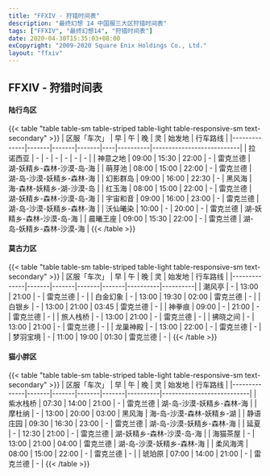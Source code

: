 ```yaml
---
title: "FFXIV - 狩猎时间表"
description: "最终幻想 14 中国服三大区狩猎时间表"
tags: ["FFXIV", "最终幻想14", "狩猎时间表"]
date: 2020-04-30T15:35:03+08:00
exCopyright: "2009-2020 Square Enix Holdings Co., Ltd."
layout: "ffxiv"
---
```


## FFXIV - 狩猎时间表

#### 陆行鸟区

{{< table "table table-sm table-striped table-light table-responsive-sm text-secondary" >}}
| 区服「车次」 | 早    | 午    | 晚    | 灵 | 始发地   | 行车路线                  |
|--------------|-------|-------|-------|----|----------|---------------------------|
| 拉诺西亚     | -     | -     | -     | -  | -        | -                         |
| 神意之地     | 09:00 | 15:30 | 22:00 | -  | 雷克兰德 | 湖-妖精乡-森林-沙漠-岛-海 |
| 萌芽池       | 08:00 | 15:00 | 22:00 | -  | 雷克兰德 | 湖-岛-沙漠-妖精乡-森林-海 |
| 幻影群岛     | 09:00 | 16:00 | 22:30 | -  | 黑风海   | 海-森林-妖精乡-湖-沙漠-岛 |
| 红玉海       | 08:00 | 15:00 | 22:00 | -  | 雷克兰德 | 湖-妖精乡-森林-沙漠-岛-海 |
| 宇宙和音     | 09:00 | 16:00 | 23:00 | -  | 雷克兰德 | 湖-岛-沙漠-妖精乡-森林-海 |
| 沃仙曦染     | 10:00 | -     | 20:00 | -  | 雷克兰德 | 湖-妖精乡-森林-沙漠-岛-海 |
| 晨曦王座     | 09:00 | 15:30 | 22:00 | -  | 雷克兰德 | 湖-岛-妖精乡-森林-沙漠-海 |
{{< /table >}}

#### 莫古力区

{{< table "table table-sm table-striped table-light table-responsive-sm text-secondary" >}}
| 区服「车次」 | 早    | 午    | 晚    | 灵    | 始发地   | 行车路线 |
|--------------|-------|-------|-------|-------|----------|----------|
| 潮风亭       | -     | 13:00 | 21:00 | -     | 雷克兰德 | -        |
| 白金幻象     | -     | 13:00 | 19:30 | 02:00 | 雷克兰德 | -        |
| 白银乡       | -     | 13:00 | 21:00 | 03:45 | 雷克兰德 | -        |
| 神拳痕       | 09:00 | -     | 21:00 | -     | 雷克兰德 | -        |
| 旅人栈桥     | -     | 13:00 | 21:00 | -     | 雷克兰德 | -        |
| 拂晓之间     | -     | 13:00 | 21:00 | -     | 雷克兰德 | -        |
| 龙巢神殿     | -     | 13:00 | 22:00 | -     | 雷克兰德 | -        |
| 梦羽宝境     | -     | 11:00 | 19:00 | 01:30 | 雷克兰德 | -        |
{{< /table >}}

#### 猫小胖区

{{< table "table table-sm table-striped table-light table-responsive-sm text-secondary" >}}
| 区服「车次」 | 早    | 午    | 晚    | 灵    | 始发地   | 行车路线                  |
|--------------|-------|-------|-------|-------|----------|---------------------------|
| 紫水栈桥     | 07:30 | 14:00 | 21:00 | -     | 雷克兰德 | 湖-岛-沙漠-妖精乡-森林-海 |
| 摩杜纳       | -     | 13:00 | 20:00 | 03:00 | 黑风海   | 海-岛-沙漠-森林-妖精乡-湖 |
| 静语庄园     | 09:30 | 16:30 | 23:00 | -     | 雷克兰德 | 湖-岛-沙漠-妖精乡-森林-海 |
| 延夏         | -     | 12:30 | 21:00 | -     | 雷克兰德 | 湖-妖精乡-森林-沙漠-岛-海 |
| 海猫茶屋     | -     | 13:00 | 21:00 | 04:00 | 雷克兰德 | 湖-岛-沙漠-妖精乡-森林-海 |
| 柔风海湾     | 08:00 | 15:00 | 22:00 | -     | 雷克兰德 | -                         |
| 琥珀原       | 07:00 | 14:00 | 21:00 | -     | 雷克兰德 | -                         |
{{< /table >}}
